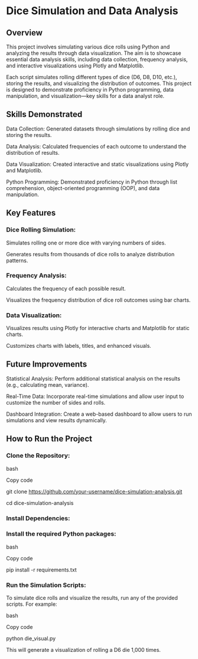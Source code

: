 # Dice Simulation and Data Analysis
## Overview
This project involves simulating various dice rolls using Python and analyzing the results through data visualization. The aim is to showcase essential data analysis skills, including data collection, frequency analysis, and interactive visualizations using Plotly and Matplotlib.

Each script simulates rolling different types of dice (D6, D8, D10, etc.), storing the results, and visualizing the distribution of outcomes. This project is designed to demonstrate proficiency in Python programming, data manipulation, and visualization—key skills for a data analyst role.

## Skills Demonstrated
Data Collection: Generated datasets through simulations by rolling dice and storing the results.

Data Analysis: Calculated frequencies of each outcome to understand the distribution of results.

Data Visualization: Created interactive and static visualizations using Plotly and Matplotlib.

Python Programming: Demonstrated proficiency in Python through list comprehension, object-oriented programming (OOP), and data manipulation.

## Key Features
### Dice Rolling Simulation:
Simulates rolling one or more dice with varying numbers of sides.

Generates results from thousands of dice rolls to analyze distribution patterns.
### Frequency Analysis:
Calculates the frequency of each possible result.

Visualizes the frequency distribution of dice roll outcomes using bar charts.
### Data Visualization:
Visualizes results using Plotly for interactive charts and Matplotlib for static charts.

Customizes charts with labels, titles, and enhanced visuals.

## Future Improvements
Statistical Analysis: Perform additional statistical analysis on the results (e.g., calculating mean, variance).

Real-Time Data: Incorporate real-time simulations and allow user input to customize the number of sides and rolls.

Dashboard Integration: Create a web-based dashboard to allow users to run simulations and view results dynamically.

## How to Run the Project
### Clone the Repository:

bash

Copy code

git clone https://github.com/your-username/dice-simulation-analysis.git

cd dice-simulation-analysis

### Install Dependencies:

### Install the required Python packages:

bash

Copy code

pip install -r requirements.txt

### Run the Simulation Scripts:

To simulate dice rolls and visualize the results, run any of the provided scripts. For example:

bash

Copy code

python die_visual.py

This will generate a visualization of rolling a D6 die 1,000 times.
